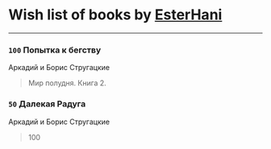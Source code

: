 # Wish list of books by [EsterHani](https://vk.com/id30558181)
---

### `100` Попытка к бегству
Аркадий и Борис Стругацкие
> Мир полудня. Книга 2.

### `50` Далекая Радуга
Аркадий и Борис Стругацкие
> 100

